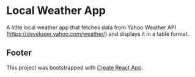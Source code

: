 # Local Weather App 

A little local weather app that fetches data from Yahoo Weather API (https://developer.yahoo.com/weather/) and displays it in a table format.

## Footer

This project was bootstrapped with [Create React App](https://github.com/facebookincubator/create-react-app).
